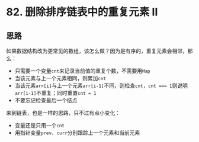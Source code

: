 # 82. 删除排序链表中的重复元素 II

## 思路

如果数据结构改为更常见的数组，该怎么做？因为是有序的，重复元素会相邻，那么：

- 只需要一个变量`cnt`来记录当前值的重复个数，不需要用`Map`
- 当该元素与上一个元素相同，则累加`cnt`
- 当该元素`arr[i]`与上一个元素`arr[i-1]`不同，则检查`cnt`，`cnt === 1`则说明`arr[i-1]`不重复；同时重置`cnt = 1`
- 不要忘记检查最后一个结点

来到链表，也是一样的思路，只不过有点小变化：

- 变量还是只用一个`cnt`
- 用指针变量`prev`、`curr`分别跟踪上一个元素和当前元素
